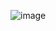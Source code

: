 ![image](https://user-images.githubusercontent.com/81698613/188335386-0b22ea52-d65f-4497-afff-f4a7fcd983a7.png)
